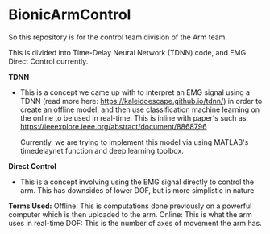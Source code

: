# BionicArmControl
So this repository is for the control team division of the Arm team. 

This is divided into Time-Delay Neural Network (TDNN) code, and EMG Direct Control currently.

**TDNN**

- 	This is a concept we came up with to interpret an EMG signal using a TDNN (read more here: https://kaleidoescape.github.io/tdnn/) in order to create an offline model, and then use classification machine learning on the online to be used in real-time. This is inline with paper's such as: https://ieeexplore.ieee.org/abstract/document/8868796
	
	Currently, we are trying to implement this model via using MATLAB's timedelaynet function and deep learning toolbox.
	
		
		
**Direct Control**
	
-	This is a concept involving using the EMG signal directly to control the arm. This has downsides of lower DOF, but is more simplistic in nature
	
**Terms Used:**
	Offline: This is computations done previously on a powerful computer which is then uploaded to the arm.
	Online: This is what the arm uses in real-time
	DOF: This is the number of axes of movement the arm has.

	
